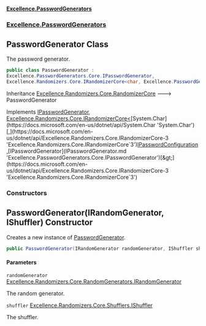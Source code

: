 #### [Excellence.PasswordGenerators](Excellence.PasswordGenerators.md 'Excellence.PasswordGenerators')
### [Excellence.PasswordGenerators](Excellence.PasswordGenerators.md#Excellence.PasswordGenerators 'Excellence.PasswordGenerators')

## PasswordGenerator Class

The password generator.

```csharp
public class PasswordGenerator :
Excellence.PasswordGenerators.Core.IPasswordGenerator,
Excellence.Randomizers.Core.IRandomizerCore<char, Excellence.PasswordGenerators.Core.IPasswordConfiguration, Excellence.PasswordGenerators.Core.IPasswordGenerator>
```

Inheritance [Excellence.Randomizers.Core.RandomizerCore](https://docs.microsoft.com/en-us/dotnet/api/Excellence.Randomizers.Core.RandomizerCore 'Excellence.Randomizers.Core.RandomizerCore') &#129106; PasswordGenerator

Implements [IPasswordGenerator](IPasswordGenerator.md 'Excellence.PasswordGenerators.Core.IPasswordGenerator'), [Excellence.Randomizers.Core.IRandomizerCore&lt;](https://docs.microsoft.com/en-us/dotnet/api/Excellence.Randomizers.Core.IRandomizerCore-3 'Excellence.Randomizers.Core.IRandomizerCore`3')[System.Char](https://docs.microsoft.com/en-us/dotnet/api/System.Char 'System.Char')[,](https://docs.microsoft.com/en-us/dotnet/api/Excellence.Randomizers.Core.IRandomizerCore-3 'Excellence.Randomizers.Core.IRandomizerCore`3')[IPasswordConfiguration](IPasswordConfiguration.md 'Excellence.PasswordGenerators.Core.IPasswordConfiguration')[,](https://docs.microsoft.com/en-us/dotnet/api/Excellence.Randomizers.Core.IRandomizerCore-3 'Excellence.Randomizers.Core.IRandomizerCore`3')[IPasswordGenerator](IPasswordGenerator.md 'Excellence.PasswordGenerators.Core.IPasswordGenerator')[&gt;](https://docs.microsoft.com/en-us/dotnet/api/Excellence.Randomizers.Core.IRandomizerCore-3 'Excellence.Randomizers.Core.IRandomizerCore`3')
### Constructors

<a name='Excellence.PasswordGenerators.PasswordGenerator.PasswordGenerator(IRandomGenerator,IShuffler)'></a>

## PasswordGenerator(IRandomGenerator, IShuffler) Constructor

Creates a new instance of [PasswordGenerator](PasswordGenerator.md 'Excellence.PasswordGenerators.PasswordGenerator').

```csharp
public PasswordGenerator(IRandomGenerator randomGenerator, IShuffler shuffler);
```
#### Parameters

<a name='Excellence.PasswordGenerators.PasswordGenerator.PasswordGenerator(IRandomGenerator,IShuffler).randomGenerator'></a>

`randomGenerator` [Excellence.Randomizers.Core.RandomGenerators.IRandomGenerator](https://docs.microsoft.com/en-us/dotnet/api/Excellence.Randomizers.Core.RandomGenerators.IRandomGenerator 'Excellence.Randomizers.Core.RandomGenerators.IRandomGenerator')

The random generator.

<a name='Excellence.PasswordGenerators.PasswordGenerator.PasswordGenerator(IRandomGenerator,IShuffler).shuffler'></a>

`shuffler` [Excellence.Randomizers.Core.Shufflers.IShuffler](https://docs.microsoft.com/en-us/dotnet/api/Excellence.Randomizers.Core.Shufflers.IShuffler 'Excellence.Randomizers.Core.Shufflers.IShuffler')

The shuffler.